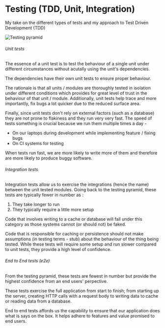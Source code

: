 # Testing (TDD, Unit, Integration)
My take on the different types of tests and my approach to Test Driven Development (TDD)

![Testing pyramid](https://user-images.githubusercontent.com/4737780/113559528-2db63300-961f-11eb-831b-3fce4ab984c7.png)

###### Unit tests
The essence of a unit test is to test the behaviour of a single unit
under different circumstances without acutally using the unit's 
dependencies.

The dependencies have their own unit tests to ensure proper behaviour.

The rationale is that all units / modules are thoroughly tested in isolation
under different conditions which provides for great level of trust in the
behaviour of that unit / module. Additionally, unit tests help trace and 
more importantly, fix bugs a lot quicker due to the reduced surface area.

Finally, since unit tests don't rely on external factors (such as a database)
they are not prone to flakiness and they run very very fast. The speed of tests
something is crucial because we run them multiple times a day -
- On our laptops during development while implementing feature / fixing bugs
- On CI systems for testing

When tests run fast, we are more likely to write more of them and therefore are
more likely to produce buggy software.

###### Integration tests
Integration tests allow us to exercise the integrations (hence the name) between
the unit tested modules. Going back to the testing pyramid, these tests are typically
fewer in number as :
1. They take longer to run
2. They typically require a little more setup

Code that involves writing to a cache or database will fall under this category 
as those systems cannot (or should not) be faked. 

Code that is responsible for caching or persistence should not make assumptions (in testing terms - stub) about the behaviour of the thing being tested. While these tests will require some setup and run slower compared to unit tests, they provide a high level of confidence.

###### End to End tests (e2e)
From the testing pyramid, these tests are fewest in number but provide the highest confidence from an end users' perpective. 

These tests exercise the full application from start to finish; from starting up the server, creating HTTP calls with a request body to writing data to cache or reading data from a database.

End to end tests affords us the capability to ensure that our application does what is says on the box. It helps adhere to features and value promised to end users.

